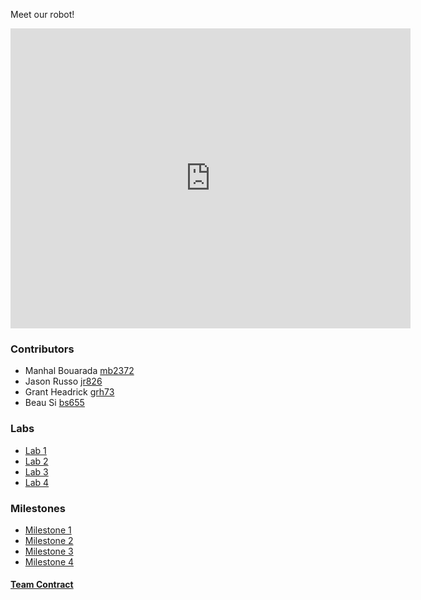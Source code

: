 Meet our robot!

<iframe width="640" height="480" src="https://www.youtube.com/embed/a-czcSevky4" frameborder="0" allowfullscreen></iframe>

### Contributors
 - Manhal Bouarada          [mb2372](mailto:mb2372@cornell.edu)
 - Jason Russo              [jr826](mailto:jr826@cornell.edu)
 - Grant Headrick           [grh73](mailto:grh73@cornell.edu)
 - Beau Si                  [bs655](mailto:bs655@cornell.edu)
 
### Labs
 - [Lab 1](./labs/lab1.md)
 - [Lab 2](./labs/lab2.md)
 - [Lab 3](./labs/lab3.md)
 - [Lab 4](./labs/lab4.md)

### Milestones
 - [Milestone 1](./milestones/milestone1.md)
 - [Milestone 2](./milestones/milestone2.md)
 - [Milestone 3](./milestones/milestone3.md)
 - [Milestone 4](./milestones/milestone4.md) 


#### [Team Contract](./team_contract/team_contract.pdf)